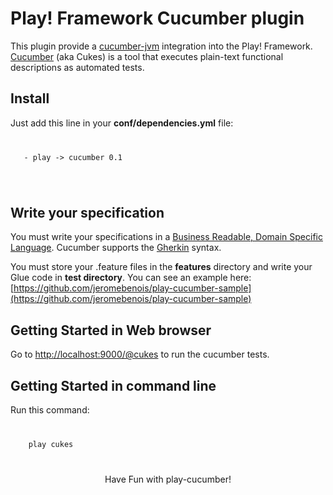 # Play! Framework Cucumber plugin


This plugin provide a [cucumber-jvm](https://github.com/cucumber/cucumber-jvm) integration into the Play! Framework. [Cucumber](https://github.com/cucumber/cucumber/wiki/) (aka Cukes) is a tool that executes plain-text functional descriptions as automated tests. 

## Install
   
   Just add this line in your **conf/dependencies.yml** file:
<code>
<pre>
   - play -> cucumber 0.1 
</pre>
</code>

## Write your specification

   You must write your specifications in a [Business Readable, Domain Specific Language](http://martinfowler.com/bliki/BusinessReadableDSL.html). Cucumber supports the [Gherkin](https://github.com/cucumber/cucumber/wiki/Gherkin) syntax.

   You must store your .feature files in the **features** directory and write your Glue code in **test directory**. You can see an example here: [https://github.com/jeromebenois/play-cucumber-sample](https://github.com/jeromebenois/play-cucumber-sample)

## Getting Started in Web browser

Go to [http://localhost:9000/@cukes](http://localhost:9000/@cukes) to run the cucumber tests.
 
## Getting Started in command line

Run this command:
<code>
<pre>
    play cukes
</pre>
</code>



<center>Have Fun with play-cucumber!</center>